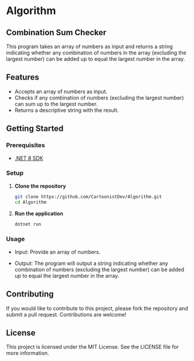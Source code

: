 # Algorithm

## Combination Sum Checker

This program takes an array of numbers as input and returns a string indicating whether any combination of numbers in the array (excluding the largest number) can be added up to equal the largest number in the array.

## Features

- Accepts an array of numbers as input.
- Checks if any combination of numbers (excluding the largest number) can sum up to the largest number.
- Returns a descriptive string with the result.

## Getting Started

### Prerequisites

- [.NET 8 SDK](https://dotnet.microsoft.com/download/dotnet/8.0)

### Setup

1. **Clone the repository**

   ```bash
   git clone https://github.com/CartoonistDev/Algorithm.git
   cd Algorithm

2. **Run the application**

   ```bash
   dotnet run

### Usage
- Input: Provide an array of numbers.
  
- Output: The program will output a string indicating whether any combination of numbers (excluding the largest number) can be added up to equal the largest number in the array.

## Contributing
If you would like to contribute to this project, please fork the repository and submit a pull request. Contributions are welcome!

## License
This project is licensed under the MIT License. See the LICENSE file for more information.
